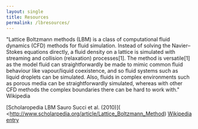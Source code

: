 ```yaml
---
layout: single
title: Resources
permalink: /lbresources/
---
```



"Lattice Boltzmann methods (LBM) is a class of computational fluid dynamics (CFD) methods for fluid simulation. Instead of solving the Navier–Stokes equations directly, a fluid density on a lattice is simulated with streaming and collision (relaxation) processes[1]. The method is versatile[1] as the model fluid can straightforwardly be made to mimic common fluid behaviour like vapour/liquid coexistence, and so fluid systems such as liquid droplets can be simulated. Also, fluids in complex environments such as porous media can be straightforwardly simulated, whereas with other CFD methods the complex boundaries there can be hard to work with." Wikipedia


[Scholaropedia LBM Sauro Succi et al. (2010)]( <http://www.scholarpedia.org/article/Lattice_Boltzmann_Method)
[Wikipedia entry](https://en.wikipedia.org/wiki/Lattice_Boltzmann_methods)


